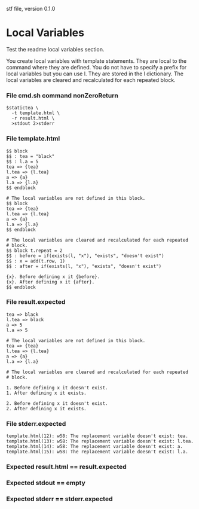 stf file, version 0.1.0

# Local Variables

Test the readme local variables section.

You create local variables with template statements.  They are local
to the command where they are defined. You do not have to specify a
prefix for local variables but you can use l. They are stored in the l
dictionary. The local variables are cleared and recalculated for each
repeated block.

### File cmd.sh command nonZeroReturn

~~~
$statictea \
  -t template.html \
  -r result.html \
  >stdout 2>stderr
~~~

### File template.html

~~~
$$ block
$$ : tea = "black"
$$ : l.a = 5
tea => {tea}
l.tea => {l.tea}
a => {a}
l.a => {l.a}
$$ endblock

# The local variables are not defined in this block.
$$ block
tea => {tea}
l.tea => {l.tea}
a => {a}
l.a => {l.a}
$$ endblock

# The local variables are cleared and recalculated for each repeated
# block.
$$ block t.repeat = 2
$$ : before = if(exists(l, "x"), "exists", "doesn't exist")
$$ : x = add(t.row, 1)
$$ : after = if(exists(l, "x"), "exists", "doesn't exist")

{x}. Before defining x it {before}.
{x}. After defining x it {after}.
$$ endblock
~~~

### File result.expected

~~~
tea => black
l.tea => black
a => 5
l.a => 5

# The local variables are not defined in this block.
tea => {tea}
l.tea => {l.tea}
a => {a}
l.a => {l.a}

# The local variables are cleared and recalculated for each repeated
# block.

1. Before defining x it doesn't exist.
1. After defining x it exists.

2. Before defining x it doesn't exist.
2. After defining x it exists.
~~~

### File stderr.expected

~~~
template.html(12): w58: The replacement variable doesn't exist: tea.
template.html(13): w58: The replacement variable doesn't exist: l.tea.
template.html(14): w58: The replacement variable doesn't exist: a.
template.html(15): w58: The replacement variable doesn't exist: l.a.
~~~

### Expected result.html == result.expected
### Expected stdout == empty
### Expected stderr == stderr.expected

